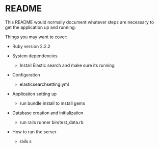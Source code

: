 # README

This README would normally document whatever steps are necessary to get the
application up and running.

Things you may want to cover:

* Ruby version
	2.2.2

* System dependencies
	* Install Elastic search and make sure its running

* Configuration
	* elasticsearchsetting.yml

* Application setting up
	* run bundle install to install gems
	
* Database creation and initialization
	* run rails runner bin/test_data.rb

* How to run the server
	* rails s
